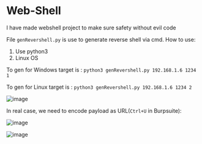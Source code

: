 # Web-Shell
I have made webshell project to make sure safety without evil code 

File `genRevershell.py` is use to generate reverse shell via cmd.
How to use:
1. Use python3 
2. Linux OS

To gen for Windows target is :
`python3 genRevershell.py 192.168.1.6 1234 1`

To gen for Linux target is :
`python3 genRevershell.py 192.168.1.6 1234 2`

![image](https://user-images.githubusercontent.com/24661746/130801741-28663ef1-e8be-4f39-9c42-eaf769750dd6.png)

In real case, we need to encode payload as URL(`Ctrl+U` in Burpsuite):

![image](https://user-images.githubusercontent.com/24661746/130804243-78775658-ed64-4abb-8dd5-e0120314eb71.png)

![image](https://user-images.githubusercontent.com/24661746/130805272-33ffe746-7fd4-49b2-be47-87aa8cdef7dc.png)

